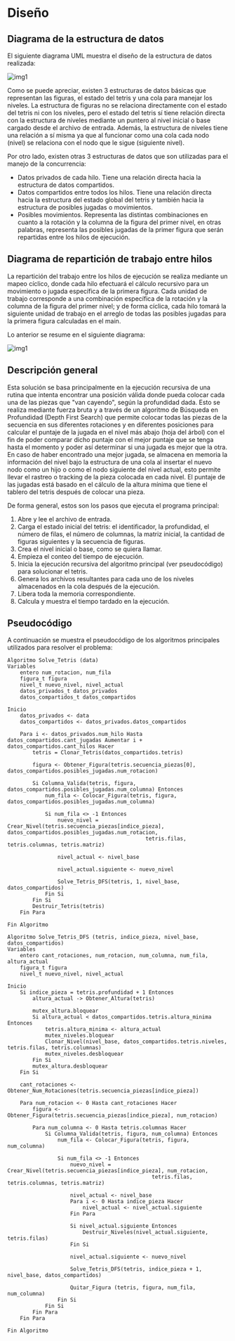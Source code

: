 # Diseño
 
## Diagrama de la estructura de datos
El siguiente diagrama UML muestra el diseño de la estructura de datos realizada:

![img1](./diagrama_uml.png)

Como se puede apreciar, existen 3 estructuras de datos básicas que representan las figuras, el estado del tetris y una cola para manejar los niveles. La estructura de figuras no se relaciona directamente con el estado del tetris ni con los niveles, pero el estado del tetris sí tiene relación directa con la estructura de niveles mediante un puntero al nivel inicial o base cargado desde el archivo de entrada. Además, la estructura de niveles tiene una relación a sí misma ya que al funcionar como una cola cada nodo (nivel) se relaciona con el nodo que le sigue (siguiente nivel).

Por otro lado, existen otras 3 estructuras de datos que son utilizadas para el manejo de la concurrencia:
*   Datos privados de cada hilo. Tiene una relación directa hacia la estructura de datos compartidos.
*   Datos compartidos entre todos los hilos. Tiene una relación directa hacia la estructura del estado global del tetris y también hacia la estructura de posibles jugadas o movimientos.
*   Posibles movimientos. Representa las distintas combinaciones en cuanto a la rotación y la columna de la figura del primer nivel, en otras palabras, representa las posibles jugadas de la primer figura que serán repartidas entre los hilos de ejecución. 


## Diagrama de repartición de trabajo entre hilos
La repartición del trabajo entre los hilos de ejecución se realiza mediante un mapeo cíclico, donde cada hilo efectuará el cálculo recursivo para un movimiento o jugada específica de la primera figura. Cada unidad de trabajo corresponde a una combinación específica de la rotación y la columna de la figura del primer nivel; y de forma cíclica, cada hilo tomará la siguiente unidad de trabajo en el arreglo de todas las posibles jugadas para la primera figura calculadas en el main.

Lo anterior se resume en el siguiente diagrama:

![img1](./diagrama_hilos.png)


## Descripción general
Esta solución se basa principalmente en la ejecución recursiva de una rutina que intenta encontrar una posición válida donde pueda colocar cada una de las piezas que "van cayendo", según la profundidad dada. Esto se realiza mediante fuerza bruta y a través de un algoritmo de Búsqueda en Profundidad (Depth First Search) que permite colocar todas las piezas de la secuencia en sus diferentes rotaciones y en diferentes posiciones para calcular el puntaje de la jugada en el nivel más abajo (hoja del árbol) con el fin de poder comparar dicho puntaje con el mejor puntaje que se tenga hasta el momento y poder así determinar si una jugada es mejor que la otra. En caso de haber encontrado una mejor jugada, se almacena en memoria la información del nivel bajo la estructura de una cola al insertar el nuevo nodo como un hijo o como el nodo siguiente del nivel actual, esto permite llevar el rastreo o tracking de la pieza colocada en cada nivel. El puntaje de las jugadas está basado en el cálculo de la altura mínima que tiene el tablero del tetris después de colocar una pieza.

De forma general, estos son los pasos que ejecuta el programa principal:
1. Abre y lee el archivo de entrada.
2. Carga el estado inicial del tetris: el identificador, la profundidad, el número de filas, el número de columnas, la matriz inicial, la cantidad de figuras siguientes y la secuencia de figuras.
3. Crea el nivel inicial o base, como se quiera llamar.
4. Empieza el conteo del tiempo de ejecución.
5. Inicia la ejecución recursiva del algoritmo principal (ver pseudocódigo) para solucionar el tetris.
6. Genera los archivos resultantes para cada uno de los niveles almacenados en la cola después de la ejecución.
7. Libera toda la memoria correspondiente.
8. Calcula y muestra el tiempo tardado en la ejecución.


## Pseudocódigo
A continuación se muestra el pseudocódigo de los algoritmos principales utilizados para resolver el problema:
```
Algoritmo Solve_Tetris (data)
Variables
    entero num_rotacion, num_fila
    figura_t figura
    nivel_t nuevo_nivel, nivel_actual
    datos_privados_t datos_privados
    datos_compartidos_t datos_compartidos

Inicio
    datos_privados <- data
    datos_compartidos <- datos_privados.datos_compartidos
    
    Para i <- datos_privados.num_hilo Hasta datos_compartidos.cant_jugadas Aumentar i + datos_compartidos.cant_hilos Hacer
        tetris = Clonar_Tetris(datos_compartidos.tetris)

        figura <- Obtener_Figura(tetris.secuencia_piezas[0], datos_compartidos.posibles_jugadas.num_rotacion)

        Si Columna_Valida(tetris, figura, datos_compartidos.posibles_jugadas.num_columna) Entonces
            num_fila <- Colocar_Figura(tetris, figura, datos_compartidos.posibles_jugadas.num_columna)

            Si num_fila <> -1 Entonces
                nuevo_nivel = Crear_Nivel(tetris.secuencia_piezas[indice_pieza], datos_compartidos.posibles_jugadas.num_rotacion,
                                            tetris.filas, tetris.columnas, tetris.matriz)
                
                nivel_actual <- nivel_base

                nivel_actual.siguiente <- nuevo_nivel

                Solve_Tetris_DFS(tetris, 1, nivel_base, datos_compartidos)
            Fin Si
        Fin Si
        Destruir_Tetris(tetris)
    Fin Para

Fin Algoritmo
```

```
Algoritmo Solve_Tetris_DFS (tetris, indice_pieza, nivel_base, datos_compartidos)
Variables
    entero cant_rotaciones, num_rotacion, num_columna, num_fila, altura_actual
    figura_t figura
    nivel_t nuevo_nivel, nivel_actual

Inicio
    Si indice_pieza = tetris.profundidad + 1 Entonces
        altura_actual -> Obtener_Altura(tetris)
        
        mutex_altura.bloquear
        Si altura_actual < datos_compartidos.tetris.altura_minima Entonces
            tetris.altura_minima <- altura_actual
            mutex_niveles.bloquear
            Clonar_Nivel(nivel_base, datos_compartidos.tetris.niveles, tetris.filas, tetris.columnas)
            mutex_niveles.desbloquear
        Fin Si
        mutex_altura.desbloquear
    Fin Si

    cant_rotaciones <- Obtener_Num_Rotaciones(tetris.secuencia_piezas[indice_pieza])

    Para num_rotacion <- 0 Hasta cant_rotaciones Hacer
        figura <- Obtener_Figura(tetris.secuencia_piezas[indice_pieza], num_rotacion)

        Para num_columna <- 0 Hasta tetris.columnas Hacer
            Si Columna_Valida(tetris, figura, num_columna) Entonces
                num_fila <- Colocar_Figura(tetris, figura, num_columna)

                Si num_fila <> -1 Entonces
                    nuevo_nivel = Crear_Nivel(tetris.secuencia_piezas[indice_pieza], num_rotacion,
                                              tetris.filas, tetris.columnas, tetris.matriz)
                    
                    nivel_actual <- nivel_base
                    Para i <- 0 Hasta indice_pieza Hacer
                        nivel_actual <- nivel_actual.siguiente
                    Fin Para

                    Si nivel_actual.siguiente Entonces
                        Destruir_Niveles(nivel_actual.siguiente, tetris.filas)
                    Fin Si

                    nivel_actual.siguiente <- nuevo_nivel

                    Solve_Tetris_DFS(tetris, indice_pieza + 1, nivel_base, datos_compartidos)

                    Quitar_Figura (tetris, figura, num_fila, num_columna)
                Fin Si
            Fin Si   
        Fin Para
    Fin Para

Fin Algoritmo
```